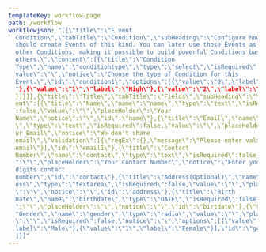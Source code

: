 ```yaml
---
templateKey: workflow-page
path: /workflow
workflowjson: "[{\"title\":\"E vent
  Condition\",\"tabTitle\":\"Condition\",\"subHeading\":\"Configure how Graylog
  should create Events of this kind. You can later use those Events as input on
  other Conditions, making it possible to build powerful Conditions based on
  others.\",\"content\":[{\"title\":\"Condition
  Type\",\"name\":\"conditiontype\",\"type\":\"select\",\"isRequired\":false,\"\
  value\":\"\",\"notice\":\"Choose the type of Condition for this
  Event.\",\"id\":\"condition1\",\"options\":[{\"value\":\"0\",\"label\":\"Low\\
  "},{\"value\":\"1\",\"label\":\"High\"},{\"value\":\"2\",\"label\":\"Normal\"\
  }]}]},{\"title\":\"Title\",\"tabTitle\":\"Fields\",\"subHeading\":\"\",\"cont\
  ent\":[{\"title\":\"Name\",\"name\":\"name\",\"type\":\"text\",\"isRequired\"\
  :false,\"value\":\"\",\"placeHolder\":\"Your
  Name\",\"notice\":\"\",\"id\":\"name\"},{\"title\":\"Email\",\"name\":\"email\
  \",\"type\":\"text\",\"isRequired\":false,\"value\":\"\",\"placeHolder\":\"Yo\
  ur Email\",\"notice\":\"We don't share
  email\",\"validation\":[{\"regEx\":{},\"message\":\"Please enter valid
  email\"}],\"id\":\"email1\"},{\"title\":\"Contact
  Number\",\"name\":\"contact\",\"type\":\"text\",\"isRequired\":false,\"value\\
  ":\"\",\"placeHolder\":\"Your Contact Number\",\"notice\":\"Enter your 10
  digits contact
  number\",\"id\":\"contact\"},{\"title\":\"Address(Optional)\",\"name\":\"addr\
  ess\",\"type\":\"textarea\",\"isRequired\":false,\"value\":\"\",\"placeHolder\
  \":\"\",\"notice\":\"\",\"id\":\"address\"},{\"title\":\"Birth
  Date\",\"name\":\"birthdate\",\"type\":\"DATE\",\"isRequired\":false,\"value\\
  ":\"\",\"placeHolder\":\"\",\"notice\":\"\",\"id\":\"birtdate\"},{\"title\":\\
  "Gender\",\"name\":\"gender\",\"type\":\"radio\",\"value\":\"\",\"placeHolder\
  \":\"\",\"isRequired\":false,\"notice\":\"\",\"options\":[{\"value\":\"0\",\"\
  label\":\"Male\"},{\"value\":\"1\",\"label\":\"Female\"}],\"id\":\"gender1\"}\
  ]}]"
---
```

